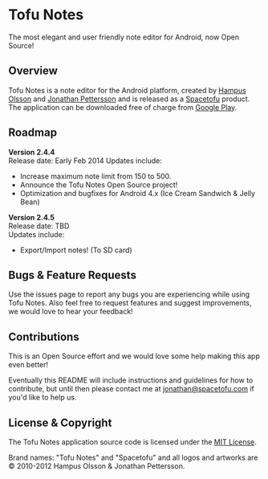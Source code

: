 Tofu Notes
==========

The most elegant and user friendly note editor for Android, now Open Source!

Overview
----------------
Tofu Notes is a note editor for the Android platform, created by [Hampus Olsson](http://dribbble.com/hampus) and [Jonathan Pettersson](http://jpettersson.com) and is released as a [Spacetofu](http://spacetofu.com) product. The application can be downloaded free of charge from [Google Play](https://play.google.com/store/apps/details?id=com.spacetofu.umlaut&hl=en).

Roadmap
-------

**Version 2.4.4**	
Release date: Early Feb 2014
Updates include:	

* Increase maximum note limit from 150 to 500.
* Announce the Tofu Notes Open Source project!
* Optimization and bugfixes for Android 4.x (Ice Cream Sandwich & Jelly Bean)	


**Version 2.4.5**	
Release date: TBD 	
Updates include:	

* Export/Import notes! (To SD card)

Bugs & Feature Requests
-----------

Use the issues page to report any bugs you are experiencing while using Tofu Notes. Also feel free to request features and suggest improvements, we would love to hear your feedback!

Contributions
-------------
This is an Open Source effort and we would love some help making this app even better! 

Eventually this README will include instructions and guidelines for how to contribute, but until then please contact me at [jonathan@spacetofu.com](mailto:jonathan@spacetofu.com) if you'd like to help us.


License & Copyright
-------
The Tofu Notes application source code is licensed under the [MIT License](http://opensource.org/licenses/MIT). 

Brand names: "Tofu Notes" and "Spacetofu" and all logos and artworks are © 2010-2012 Hampus Olsson & Jonathan Pettersson. 
